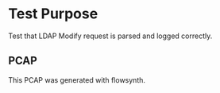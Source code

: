 # Test Purpose

Test that LDAP Modify request is parsed and logged correctly.

## PCAP

This PCAP was generated with flowsynth.
